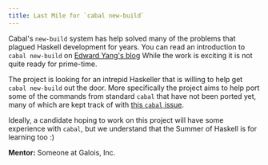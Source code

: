 ```yaml
---
title: Last Mile for `cabal new-build`
---
```


Cabal's `new-build` system has help solved many of the problems that plagued Haskell
development for years. You can read an introduction to `cabal new-build` on
[Edward Yang's blog](http://blog.ezyang.com/2016/05/announcing-cabal-new-build-nix-style-local-builds/)
While the work is exciting it is not quite ready for prime-time.

The project is looking for an intrepid Haskeller that is willing to help get `cabal new-build`
out the door. More specifically the project aims to help port some of the commands from standard
`cabal` that have not been ported yet, many of which are kept track of with
[this `cabal` issue](https://github.com/haskell/cabal/milestone/42).

Ideally, a candidate hoping to work on this project will have some experience with `cabal`, but we understand
that the Summer of Haskell is for learning too :)

**Mentor:** Someone at Galois, Inc.
